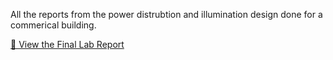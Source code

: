 All the reports from the power distrubtion and illumination design done for a commerical building. 



[📄 View the Final Lab Report](https://github.com/poudelbidhan/Power-Distribution-and-Illumination-Design-of-an-Industrial-Building/blob/main/Illumination(Bidhan%20Poudel).pdf)

